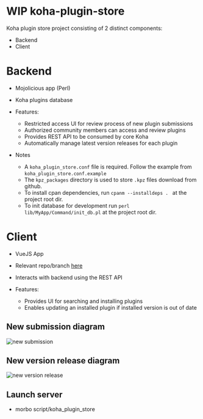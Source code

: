 # WIP koha-plugin-store

Koha plugin store project consisting of 2 distinct components:
- Backend
- Client

# Backend
- Mojolicious app (Perl)
- Koha plugins database

- Features:
  - Restricted access UI for review process of new plugin submissions
  - Authorized community members can access and review plugins
  - Provides REST API to be consumed by core Koha
  - Automatically manage latest version releases for each plugin

- Notes
  - A `koha_plugin_store.conf` file is required. Follow the example from `koha_plugin_store.conf.example`
  - The `kpz_packages` directory is used to store `.kpz` files download from github.
  - To install cpan dependencies, run `cpanm --installdeps . ` at the project root dir.
  - To init database for development run `perl lib/MyApp/Command/init_db.pl` at the project root dir.

# Client
- VueJS App
- Relevant repo/branch [here](https://github.com/PTFS-Europe/koha/tree/plugin_store)
- Interacts with backend using the REST API

- Features:
  - Provides UI for searching and installing plugins
  - Enables updating an installed plugin if installed version is out of date

## New submission diagram
![new submission](https://github.com/ammopt/koha-plugin-store/blob/main/new-submission.jpg?raw=true)

## New version release diagram
![new version release](https://github.com/ammopt/koha-plugin-store/blob/main/new-version-release.jpg?raw=true)

## Launch server
- morbo script/koha_plugin_store
